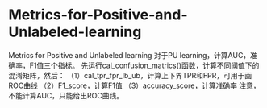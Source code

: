 # Metrics-for-Positive-and-Unlabeled-learning
Metrics for Positive and Unlabeled learning
对于PU learning，计算AUC，准确率，F1值三个指标。
先运行cal_confusion_matrics()函数，计算不同阈值下的混淆矩阵，然后：
（1）cal_tpr_fpr_lb_ub，计算上下界TPR和FPR，可用于画ROC曲线
（2）F1_score，计算F1值
（3）accuracy_score，计算准确率
注意，不能计算AUC，只能给出ROC曲线。



